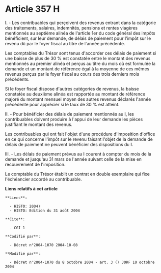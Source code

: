 # Article 357 H

I. - Les contribuables qui perçoivent des revenus entrant dans la catégorie des traitements, salaires, indemnités, pensions
et rentes viagères mentionnés au septième alinéa de l'article 1er du code général des impôts bénéficient, sur leur demande,
de délais de paiement pour l'impôt sur le revenu dû par le foyer fiscal au titre de l'année précédente.

Les comptables du Trésor sont tenus d'accorder ces délais de paiement si une baisse de plus de 30 % est constatée entre le
montant des revenus mentionnés au premier alinéa et perçus au titre du mois où est formulée la demande et un montant de
référence égal à la moyenne de ces mêmes revenus perçus par le foyer fiscal au cours des trois derniers mois précédents.

Si le foyer fiscal dispose d'autres catégories de revenus, la baisse constatée au deuxième alinéa est rapportée au montant de
référence majoré du montant mensuel moyen des autres revenus déclarés l'année précédente pour apprécier si le taux de 30 %
est atteint.

II. - Pour bénéficier des délais de paiement mentionnés au I, les contribuables doivent produire à l'appui de leur demande
les pièces justifiant le montant des revenus.

Les contribuables qui ont fait l'objet d'une procédure d'imposition d'office en ce qui concerne l'impôt sur le revenu faisant
l'objet de la demande de délais de paiement ne peuvent bénéficier des dispositions du I.

III. - Les délais de paiement prévus au I courent à compter du mois de la demande et jusqu'au 31 mars de l'année suivant
celle de la mise en recouvrement de l'imposition.

Le comptable du Trésor établit un contrat en double exemplaire qui fixe l'échéancier accordé au contribuable.

**Liens relatifs à cet article**

	**Liens**:

	  - HISTO: 2004)
	  - HISTO: Edition du 31 août 2004

	**Cite**:

	  - CGI 1

	**Codifié par**:

	  - Décret n°2004-1070 2004-10-08

	**Modifié par**:

	  - Décret n°2004-1070 du 8 octobre 2004 - art. 3 () JORF 10 octobre 2004
